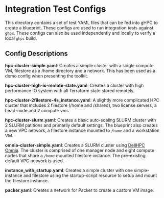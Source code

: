 
# Integration Test Configs
This directory contains a set of test YAML files that can be fed into gHPC
to create a blueprint. These configs are used to run integration tests against
`ghpc`. These configs can also be used independently and locally to verify a
local `ghpc` build.

## Config Descriptions
**hpc-cluster-simple.yaml**: Creates a simple cluster with a single compute VM,
filestore as a /home directory and a network. This has been used as a demo
config when presenting the toolkit.

**hpc-cluster-high-io-remote-state.yaml**: Creates a cluster with high
performance IO system with all Terraform state stored remotely.

**hpc-cluster-2filestore-4s_instance.yaml**: A slightly more complicated HPC
cluster that includes 2 filestore (/home and /shared), two license servers, a
head-node and 2 compute vms

**hpc-cluster-slurm.yaml**: Creates a basic auto-scaling SLURM cluster with 2
SLURM patitions and primarily default settings. The blueprint also creates a new
VPC network, a filestore instance mounted to `/home` and a workstation VM.

**omnia-cluster-simple.yaml**: Creates a SLURM cluster using
[DellHPC Omnia](https://github.com/dellhpc/omnia). The cluster is comprised of
one manager node and eight compute nodes that share a `/home` mounted filestore
instance. The pre-existing default VPC network is used.

**instance_with_startup.yaml**: Creates a simple cluster with one
simple-instance and filestore using the startup-script resource to setup and
mount the filestore instance.

**packer.yaml**: Creates a network for Packer to create a custom VM image.
